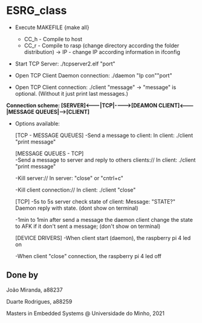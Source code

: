 # ESRG_class
 * Execute MAKEFILE {make all}
    
    - CC_h - Compile to host
    - CC_r - Compile to rasp (change directory according the folder distribution)
         -> IP - change IP according information in ifconfig
         
 * Start TCP Server:
./tcpserver2.elf "port" 

 * Open TCP Client Daemon connection:
./daemon "Ip con""port"
 
 * Open TCP Client connection:
./client "message"
-> "message" is optional. (Without it just print last messages.)

 **Connection scheme:
 [SERVER]<---|TCP|---->[DEAMON CLIENT]<---|MESSAGE QUEUES|-->[CLIENT]**
 
 * Options available:

    [TCP - MESSAGE QUEUES]
    -Send a message to client:
        In client: ./client "print message"

    [MESSAGE QUEUES - TCP]    
    -Send a message to server and reply to others clients://
        In client: ./client "print message"

    -Kill server://
        In server: "close" or "cntrl+c"

    -Kill client connection://
        In client: ./client "close"

    [TCP]
    -5s to 5s server check state of client:
        Message: "STATE?"
        Daemon reply with state.
        (dont show on terminal)

    -1min to 1min after send a message the daemon client change the state to AFK if it don't sent a message;
        (don't show on terminal)

    [DEVICE DRIVERS]
    -When client start (daemon), the raspberry pi 4 led on

    -When client "close" connection, the raspberry pi 4 led off
    
## Done by
João Miranda, a88237


Duarte Rodrigues, a88259

Masters in Embedded Systems @ Universidade do Minho, 2021
